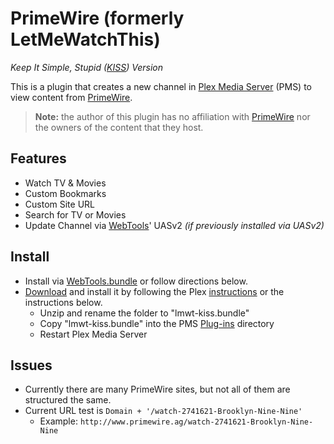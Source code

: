 PrimeWire (formerly LetMeWatchThis)
=========

_Keep It Simple, Stupid_ _([KISS](https://en.wikipedia.org/wiki/KISS_principle))_ _Version_

This is a plugin that creates a new channel in [Plex Media Server](https://plex.tv/) (PMS) to view content from [PrimeWire](http://www.primewire.ag).

> **Note:** the author of this plugin has no affiliation with [PrimeWire](http://www.primewire.ag) nor the owners of the content that they host.

## Features

- Watch TV & Movies
- Custom Bookmarks
- Custom Site URL
- Search for TV or Movies
- Update Channel via [WebTools](https://github.com/dagalufh/WebTools.bundle)' UASv2 _(if previously installed via UASv2)_

## Install

- Install via [WebTools.bundle](https://github.com/dagalufh/WebTools.bundle) or follow directions below.
- [Download](https://github.com/piplongrun/lmwt-kiss.bundle/archive/master.zip) and install it by following the Plex [instructions](https://support.plex.tv/hc/en-us/articles/201187656-How-do-I-manually-install-a-channel-) or the instructions below.
  - Unzip and rename the folder to "lmwt-kiss.bundle"
  - Copy "lmwt-kiss.bundle" into the PMS [Plug-ins](https://support.plex.tv/hc/en-us/articles/201106098-How-do-I-find-the-Plug-Ins-folder-) directory
  - Restart Plex Media Server

## Issues

- Currently there are many PrimeWire sites, but not all of them are structured the same.
- Current URL test is `Domain + '/watch-2741621-Brooklyn-Nine-Nine'`
  - Example: `http://www.primewire.ag/watch-2741621-Brooklyn-Nine-Nine`
